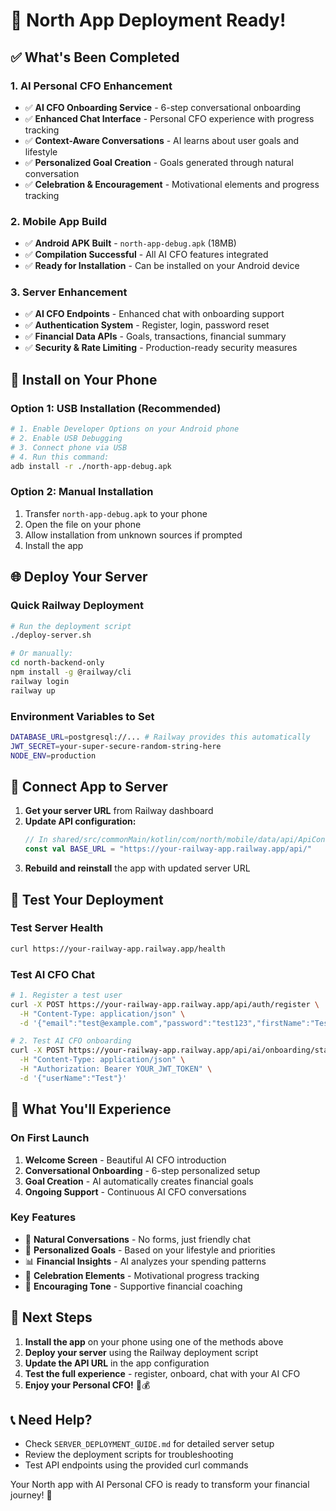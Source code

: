 # 🎉 North App Deployment Ready!

## ✅ What's Been Completed

### 1. AI Personal CFO Enhancement
- ✅ **AI CFO Onboarding Service** - 6-step conversational onboarding
- ✅ **Enhanced Chat Interface** - Personal CFO experience with progress tracking
- ✅ **Context-Aware Conversations** - AI learns about user goals and lifestyle
- ✅ **Personalized Goal Creation** - Goals generated through natural conversation
- ✅ **Celebration & Encouragement** - Motivational elements and progress tracking

### 2. Mobile App Build
- ✅ **Android APK Built** - `north-app-debug.apk` (18MB)
- ✅ **Compilation Successful** - All AI CFO features integrated
- ✅ **Ready for Installation** - Can be installed on your Android device

### 3. Server Enhancement
- ✅ **AI CFO Endpoints** - Enhanced chat with onboarding support
- ✅ **Authentication System** - Register, login, password reset
- ✅ **Financial Data APIs** - Goals, transactions, financial summary
- ✅ **Security & Rate Limiting** - Production-ready security measures

## 📱 Install on Your Phone

### Option 1: USB Installation (Recommended)
```bash
# 1. Enable Developer Options on your Android phone
# 2. Enable USB Debugging
# 3. Connect phone via USB
# 4. Run this command:
adb install -r ./north-app-debug.apk
```

### Option 2: Manual Installation
1. Transfer `north-app-debug.apk` to your phone
2. Open the file on your phone
3. Allow installation from unknown sources if prompted
4. Install the app

## 🌐 Deploy Your Server

### Quick Railway Deployment
```bash
# Run the deployment script
./deploy-server.sh

# Or manually:
cd north-backend-only
npm install -g @railway/cli
railway login
railway up
```

### Environment Variables to Set
```bash
DATABASE_URL=postgresql://... # Railway provides this automatically
JWT_SECRET=your-super-secure-random-string-here
NODE_ENV=production
```

## 🔧 Connect App to Server

1. **Get your server URL** from Railway dashboard
2. **Update API configuration:**
   ```kotlin
   // In shared/src/commonMain/kotlin/com/north/mobile/data/api/ApiConfig.kt
   const val BASE_URL = "https://your-railway-app.railway.app/api/"
   ```
3. **Rebuild and reinstall** the app with updated server URL

## 🧪 Test Your Deployment

### Test Server Health
```bash
curl https://your-railway-app.railway.app/health
```

### Test AI CFO Chat
```bash
# 1. Register a test user
curl -X POST https://your-railway-app.railway.app/api/auth/register \
  -H "Content-Type: application/json" \
  -d '{"email":"test@example.com","password":"test123","firstName":"Test","lastName":"User"}'

# 2. Test AI CFO onboarding
curl -X POST https://your-railway-app.railway.app/api/ai/onboarding/start \
  -H "Content-Type: application/json" \
  -H "Authorization: Bearer YOUR_JWT_TOKEN" \
  -d '{"userName":"Test"}'
```

## 🎯 What You'll Experience

### On First Launch
1. **Welcome Screen** - Beautiful AI CFO introduction
2. **Conversational Onboarding** - 6-step personalized setup
3. **Goal Creation** - AI automatically creates financial goals
4. **Ongoing Support** - Continuous AI CFO conversations

### Key Features
- 💬 **Natural Conversations** - No forms, just friendly chat
- 🎯 **Personalized Goals** - Based on your lifestyle and priorities
- 📊 **Financial Insights** - AI analyzes your spending patterns
- 🎉 **Celebration Elements** - Motivational progress tracking
- 💪 **Encouraging Tone** - Supportive financial coaching

## 🚀 Next Steps

1. **Install the app** on your phone using one of the methods above
2. **Deploy your server** using the Railway deployment script
3. **Update the API URL** in the app configuration
4. **Test the full experience** - register, onboard, chat with your AI CFO
5. **Enjoy your Personal CFO!** 🤖💰

## 📞 Need Help?

- Check `SERVER_DEPLOYMENT_GUIDE.md` for detailed server setup
- Review the deployment scripts for troubleshooting
- Test API endpoints using the provided curl commands

Your North app with AI Personal CFO is ready to transform your financial journey! 🌟